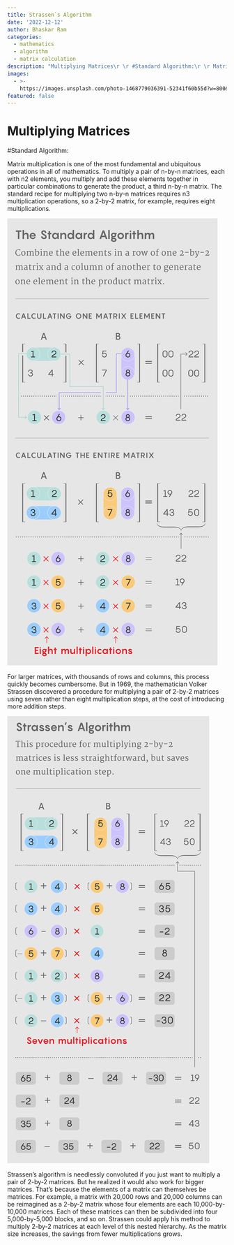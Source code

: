 ```yaml
---
title: Strassen`s Algorithm
date: '2022-12-12'
author: Bhaskar Ram
categories:
  - mathematics
  - algorithm
  - matrix calculation
description: "Multiplying Matrices\r \r #Standard Algorithm:\r \r Matrix multiplication is one of the most fundamental and ubiquitous operations in all of mathematics. ..."
images:
  - >-
    https://images.unsplash.com/photo-1468779036391-52341f60b55d?w=800&h=450&fit=crop
featured: false
---
```


# Multiplying Matrices

#Standard Algorithm:

Matrix multiplication is one of the most fundamental and ubiquitous operations in all of mathematics. To multiply a pair of n-by-n matrices, each with n2 elements, you multiply and add these elements together in particular combinations to generate the product, a third n-by-n matrix. The standard recipe for multiplying two n-by-n matrices requires n3 multiplication operations, so a 2-by-2 matrix, for example, requires eight multiplications.

![alt](https://raw.githubusercontent.com/bhaskarvilles/chirpy-images/main/STANDARD_ALGORITHM_MOBILE-cr.MerrillSherman-1.svg)

For larger matrices, with thousands of rows and columns, this process quickly becomes cumbersome. But in 1969, the mathematician Volker Strassen discovered a procedure for multiplying a pair of 2-by-2 matrices using seven rather than eight multiplication steps, at the cost of introducing more addition steps.

![alt](https://raw.githubusercontent.com/bhaskarvilles/chirpy-images/main/STRASSEN_ALGORITHM_mobile-cr.MerrillSherman.svg)

Strassen’s algorithm is needlessly convoluted if you just want to multiply a pair of 2-by-2 matrices. But he realized it would also work for bigger matrices. That’s because the elements of a matrix can themselves be matrices. For example, a matrix with 20,000 rows and 20,000 columns can be reimagined as a 2-by-2 matrix whose four elements are each 10,000-by-10,000 matrices. Each of these matrices can then be subdivided into four 5,000-by-5,000 blocks, and so on. Strassen could apply his method to multiply 2-by-2 matrices at each level of this nested hierarchy. As the matrix size increases, the savings from fewer multiplications grows.

